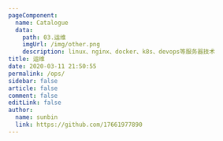 ```yaml
---
pageComponent:
  name: Catalogue
  data:
    path: 03.运维
    imgUrl: /img/other.png
    description: linux、nginx、docker、k8s、devops等服务器技术
title: 运维
date: 2020-03-11 21:50:55
permalink: /ops/
sidebar: false
article: false
comment: false
editLink: false
author:
  name: sunbin
  link: https://github.com/17661977890
---
```

